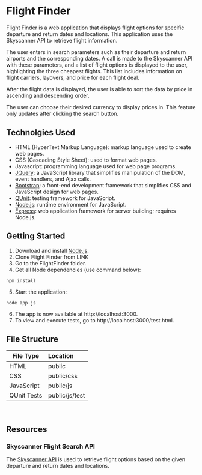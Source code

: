 # Flight Finder 

Flight Finder is a web application that displays flight options for specific departure and return dates
and locations. This application uses the Skyscanner API to retrieve flight information. 

The user enters in search parameters such as their departure and return airports and the corresponding dates. A call is made to the Skyscanner API with these parameters, and a list of flight options is displayed to the user, highlighting the three cheapest flights. This list includes information on flight carriers, layovers, and price for each flight deal.

After the flight data is displayed, the user is able to sort the data by price in ascending and descending order.

The user can choose their desired currency to display prices in. This feature only updates after clicking the search button. 

## Technolgies Used 
* HTML (HyperText Markup Language): markup language used to create web pages. 
* CSS (Cascading Style Sheet): used to format web pages. 
* Javascript: programming language used for web page programs. 
* [JQuery](https://jquery.com/): a JavaScript library that simplifies manipulation of the DOM, 
event handlers, and Ajax calls. 
* [Bootstrap](https://getbootstrap.com/): a front-end development framework that simplifies CSS and JavaScript design for web pages. 
* [QUnit](https://qunitjs.com/): testing framework for JavaScript. 
* [Node.js](https://nodejs.org/en/): runtime environment for JavaScript. 
* [Express](https://expressjs.com/): web application framework for server building; requires Node.js.  

## Getting Started 
1. Download and install [Node.js](https://nodejs.org/en/). 
2. Clone Flight Finder from LINK
3. Go to the FlightFinder folder.
4. Get all Node dependencies (use command below):
~~~
npm install
~~~
5. Start the application: 
~~~
node app.js
~~~
6. The app is now available at http://localhost:3000. 
7. To view and execute tests, go to http://localhost:3000/test.html. 

## File Structure
| File Type | Location |
|-----------|:---------|
|HTML       | public   |
|CSS        | public/css |
| JavaScript | public/js |
| QUnit Tests | public/js/test |
<br>

## Resources 
### Skyscanner Flight Search API
The [Skyscanner API](https://rapidapi.com/skyscanner/api/skyscanner-flight-search) is used to retrieve flight options based on the given departure and return dates and locations. 
